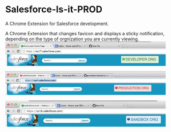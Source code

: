 # Salesforce-Is-it-PROD
A Chrome Extension for Salesforce development.

A Chrome Extension that changes favicon and displays a sticky notification, depending on the type of orgnization you are currently viewing.
![ScreenShot](/images/DeveloperScreenshot.png)


![ScreenShot](/images/ProductionScreenshot.png)


![ScreenShot](/images/SandboxScreenshot.png)
